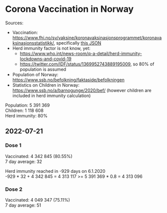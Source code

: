 # Corona Vaccination in Norway

Sources:

- Vaccination: <https://www.fhi.no/sv/vaksine/koronavaksinasjonsprogrammet/koronavaksinasjonsstatistikk/>, specifically [this JSON](https://www.fhi.no/api/chartdata/api/99119)
- Herd immunity factor is not know, yet:
  - <https://www.who.int/news-room/q-a-detail/herd-immunity-lockdowns-and-covid-19>
  - <https://twitter.com/IDF/status/1369952743889195009>, so 80% of population is assumed
- Population of Norway: <https://www.ssb.no/befolkning/faktaside/befolkningen>
- Statistics on Children in Norway: https://www.ssb.no/a/barnogunge/2020/bef/ (however children are included in herd immunity calculation)

Population: 5 391 369  
Children: 1 118 608  
Herd immunity: 80%  

## 2022-07-21

### Dose 1

Vaccinated: 4 342 845 (80.55%)  
7 day average: 32

Herd immunity reached in -929 days on 6.1.2020  
-929 * 32 + 4 342 845 = 4 313 117 >= 5 391 369 * 0.8 = 4 313 096

### Dose 2

Vaccinated: 4 049 347 (75.11%)  
7 day average: 51

